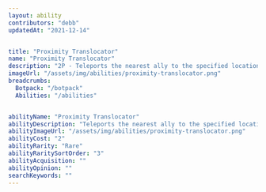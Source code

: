 ```yaml
---
layout: ability
contributors: "debb"
updatedAt: "2021-12-14"


title: "Proximity Translocator"
name: "Proximity Translocator"
description: "2P - Teleports the nearest ally to the specified location"
imageUrl: "/assets/img/abilities/proximity-translocator.png"
breadcrumbs:
  Botpack: "/botpack"
  Abilities: "/abilities"


abilityName: "Proximity Translocator"
abilityDescription: "Teleports the nearest ally to the specified location"
abilityImageUrl: "/assets/img/abilities/proximity-translocator.png"
abilityCost: "2"
abilityRarity: "Rare"
abilityRaritySortOrder: "3"
abilityAcquisition: ""
abilityOpinion: ""
searchKeywords: ""
---
```



